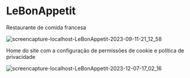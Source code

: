 # LeBonAppetit
Restaurante de comida francesa

![screencapture-localhost-LeBonAppetit-2023-09-11-21_12_58](https://github.com/Jose-augusto-git/LeBonAppetit/assets/73261477/b41164e9-b717-4465-8ee9-108d1b625d32)

Home do site com a configuração de permissões de cookie e política de privacidade 

![screencapture-localhost-LeBonAppetit-2023-12-07-17_02_16](https://github.com/Jose-augusto-git/LeBonAppetit/assets/73261477/f6e5810c-e646-44fd-a4c4-d46d08b4eb31)


